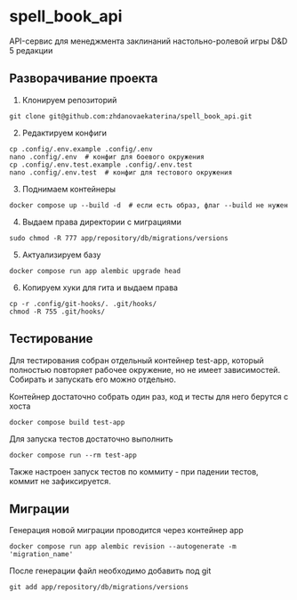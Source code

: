 # spell_book_api
API-сервис для менеджмента заклинаний настольно-ролевой игры D&amp;D 5 редакции

## Разворачивание проекта

1. Клонируем репозиторий
```shell
git clone git@github.com:zhdanovaekaterina/spell_book_api.git
```

2. Редактируем конфиги
```shell
cp .config/.env.example .config/.env
nano .config/.env  # конфиг для боевого окружения
cp .config/.env.test.example .config/.env.test
nano .config/.env.test  # конфиг для тестового окружения
```

3. Поднимаем контейнеры
```shell
docker compose up --build -d  # если есть образ, флаг --build не нужен
```

4. Выдаем права директории с миграциями

```shell
sudo chmod -R 777 app/repository/db/migrations/versions
```

5. Актуализируем базу
```shell
docker compose run app alembic upgrade head
```

6. Копируем хуки для гита и выдаем права
```shell
cp -r .config/git-hooks/. .git/hooks/
chmod -R 755 .git/hooks/
```

## Тестирование

Для тестирования собран отдельный контейнер test-app, который полностью повторяет рабочее окружение, но не имеет зависимостей. Собирать и запускать его можно отдельно.

Контейнер достаточно собрать один раз, код и тесты для него берутся с хоста
```shell
docker compose build test-app
```

Для запуска тестов достаточно выполнить
```shell
docker compose run --rm test-app
```

Также настроен запуск тестов по коммиту - при падении тестов, коммит не зафиксируется.

## Миграции

Генерация новой миграции проводится через контейнер app
```shell
docker compose run app alembic revision --autogenerate -m 'migration_name'
```

После генерации файл необходимо добавить под git
```shell
git add app/repository/db/migrations/versions
```
